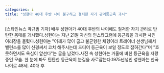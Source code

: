 ```yaml
---
categories: i
title: "성현아 40대 후반 나이 불구하고 철저한 자기 관리등근육 과시"
---
```

[스타인뉴스 박규범 기자] 배우 성현아가 40대 후반의 나이에도 철저한 자기 관리로 탄탄한 몸매를 과시했다.성현아는 지난 21일 자신의 인스타그램에 등근육을 과시한 사진 여러장을 올렸다.성현아는 "어깨가 많이 굽고 불균형한 체형이라 트레이너 선생님께서 밸런스를 많이 신경써서 코치 해주시는데 드디어 등근육이 보일 정도로 잡혀간다"며 "흐뭇하면서도 욕심이 앞선다"는 글을 남겼다.사진 속 성현아는 거울에 비친 등근육을 자랑 중인 모습. 한 눈에 봐도 탄탄한 등근육이 눈길을 사로잡는다.1975년생인 성현아는 한국 나이로 48세. 40대 후